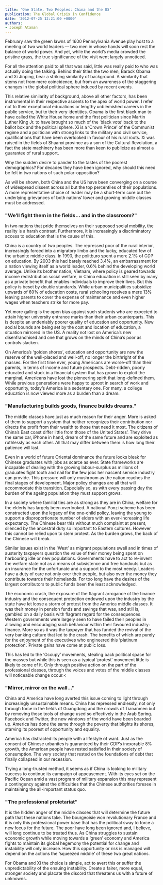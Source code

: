 ```yaml
---
title: 'One State, Two Peoples: China and the US'
publication: The Global Crisis in Confidence
date: '2012-07-25 12:21:00 +0000'
authors:
- Joseph Ataman
---
```


February saw the green lawns of 1600 Pennsylvania Avenue play host to a meeting of two world leaders — two men in whose hands will soon rest the balance of world power. And yet, while the world’s media crowded the pristine grass, the true significance of the visit went largely unnoticed.

For all the attention paid to all that was said, little was really paid to who was actually doing the talking. Behind their titles the two men, Barack Obama and Xi Jinping, bear a striking similarity of background. A similarity that stems not from mere coincidence, but from an awareness of the staggering changes in the global political sphere induced by recent events.

This relative similarity of background, above all other factors, has been instrumental in their respective ascents to the apex of world power. I refer not to their exceptional educations or lengthy unblemished careers in the public service, but to their very identities. Obama is the first black man to have called the White House home and the first politician since Martin Luther King Jr. to have brought so much of the ‘black vote’ back to the ballot box and the political sphere. Xi is a ‘Crown Prince’ of the Communist regime and a politician with strong links to the military and civil service, qualifications that have been overlooked in favour of his rural roots. Xi was raised in the fields of Shaanxi province as a son of the Cultural Revolution, a fact the state machinery has been more than keen to publicize as almost a guarantee of rural support.

Why the sudden desire to pander to the tastes of the poorest demographics? For decades they have been ignored, why should this need be felt in two nations of such polar-opposition?

As will be shown, both China and the US have been converging on a course of widespread dissent across all but the top percentiles of their populations. A more representative choice of leader may be a short-term cure but the underlying grievances of both nations’ lower and growing middle classes must be addressed.

### "We’ll fight them in the fields… and in the classroom?"

In two nations that pride themselves on their supposed social mobility, the reality is a harsh contrast. Furthermore, it is increasingly a discriminatory access to education that is the cause of this.

China is a country of two peoples. The repressed poor of the rural interior, increasingly forced into a migratory limbo and the lucky, educated few of the urbanite middle class. In 1990, the politburo spent a mere 2.1% of GDP on education. By 2003 this had barely reached 3.4%, an embarrassment for a nation viewing itself as a world leader, 0.6% behind the developing world average. Unlike its brother nation, Vietnam, where policy is geared towards income redistribution social welfare, in China education is still seen by many as a private benefit that enables individuals to improve their lives. But this policy is beset by double standards. While urban municipalities subsidize upwards of 60% of education costs, rural schooling receives a mere 13% leaving parents to cover the expense of maintenance and even higher wages when teachers strike for more pay.

Yet more galling is the open bias against such students who are expected to attain higher university entrance marks than their urban counterparts. This is despite an undeniably poorer quality of education and opportunity. New social bounds are being set by the cost and location of education, a situation mirrored in the US. A reality not lost on America’s new disenfranchised and one that grows on the minds of China’s poor as controls slacken.

On America’s ‘golden shores’, education and opportunity are now the reserve of the well-placed and well-off, no longer the birthright of the masses. For the first time ever, young Americans are worse-off than their parents, in terms of income and future prospects. Debt-ridden, poorly educated and stuck in a financial system that has grown to exploit the marginal, Americans have lost the pioneering spirit that long-defined them. While previous generations were happy to uproot in search of work and opportunity, today’s America is a sedentary one. For many, a college education is now viewed more as a burden than a dream.

### "Manufacturing builds goods, finance builds dreams."

The middle classes have just as much reason for their anger. More is asked of them to support a system that neither recognizes their contribution nor directs the profit from their wealth to those that need it most. The citizens of China’s East coast differ little from those of the United States’. They drive the same car, iPhone in hand, dream of the same future and are exploited as ruthlessly as each other. All that may differ between them is how long their patience will last.

Even in a world of future Oriental dominance the future looks bleak for Chinese graduates with jobs as scarce as ever. State frameworks are incapable of dealing with the growing labour-surplus as millions of graduates fight tooth and nail for the few jobs her nascent service industry can provide. This pressure will only mushroom as the nation reaches the final stages of development. Major policy changes are all that will accommodate this transition. Especially so, as with every passing day the burden of the ageing population they must support grows.

In a society where familial ties are as strong as they are in China, welfare for the elderly has largely been overlooked. A national Ponzi scheme has been constructed upon the legacy of the one-child policy, leaving the young to support a disproportionate number of elders with an ever-increasing life expectancy. The Chinese bear this without much complaint at present, silenced by the ancestral duty so important to Eastern cultures. However this cannot be relied upon to stem protest. As the burden grows, the back of the Chinese will break.

Similar issues exist in the ‘West’ as migrant populations swell and in times of austerity taxpayers question the value of their money being spent on harbouring idle or new populations. Governments have to act to re-invent the welfare state not as a means of subsistence and free handouts but as an insurance for the unfortunate and a support to the most needy. Leaders have a duty of care not only over their people, but also over the money they contribute towards their homelands. For too long have the desires of the largest contributors to public funds been the least acknowledged.

The economic crash, the exposure of the flagrant arrogance of the finance industry and the consequent protection endowed upon the industry by the state have let loose a storm of protest from the America middle classes. It was their money in pension funds and savings that was, and still is, gambled on a daily basis with flagrant regard for the consequences. Western governments were largely seen to have failed their peoples in allowing and encouraging such behaviour within their favoured industry: finance. More so as it was the taxpayer that has funded the revival of the very banking culture that led to the crash. The benefits of which are purely for the enjoyment of the executives who engineered this ‘platinum protection’. Private gains have come at public loss.

This has led to the ‘Occupy’ movements, stealing back political space for the masses but while this is seen as a typical ‘protest’ movement little is likely to come of it. Only through positive action on the part of the professional classes, through the voices and votes of the middle classes will noticeable change occur.<

### "Mirror, mirror on the wall…"

China and America have long averted this issue coming to light through increasingly unsustainable means. China has repressed endlessly, not only through force in the fields of Guangdong and the crowds of Tiananmen but by removing those tools of change used so effectively in the Arab Spring. Facebook and Twitter, the new windows of the world have been boarded up. America has done the same through the poverty that blights its shores, starving its poorest of opportunity and equality.

America has distracted its people with a lifestyle of want. Just as the consent of Chinese urbanites is guaranteed by their GDP’s inexorable 8% growth, the American people have rested satisfied in their society of consumption. The very society that rested on the foundations of debt that finally collapsed in our recession.

Trying a long-trusted method, it seems as if China is looking to military success to continue its campaign of appeasement. With its eyes set on the Pacific Ocean amid a vast program of military expansion this may represent a contingency against the difficulties that the Chinese authorities foresee in maintaining the all-important status quo.

### "The professional proletariat"

It is the hidden anger of the middle classes that will determine the future path that these nations take. The bourgeoisie won revolutionary France and it is only this professional power base that has the political sway to force a new focus for the future. The poor have long been ignored and, I believe, will long continue to be treated thus. As China struggles to sustain economic growth while moving towards a ‘green’ economy and America fights to maintain its global hegemony the potential for change and instability will only increase. How this opportunity or risk is managed will depend on the actions the ‘squeezed middle’ of these two great nations.

For Obama and Xi the choice is simple, act to avert this or suffer the unpredictability of the ensuing instability. Create a fairer, more equal, stronger society and placate the discord that threatens us with a future of unknowns.
